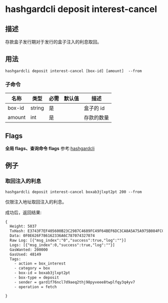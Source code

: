 # hashgardcli deposit interest-cancel

## 描述

存款盒子发行期对于发行的盒子注入的利息取回。



## 用法

```shell
hashgardcli deposit interest-cancel [box-id] [amount]  --from
```



### 子命令

| 名称   | 类型   | 必需 | 默认值 | 描述         |
| ------ | ------ | -------- | ------ | ------------ |
| box-id | string | 是       |        | 盒子的 id |
| amount | int    | 是       |        | 存款的数量   |



## Flags

**全局 flags、查询命令 flags** 参考:[hashgardcli](../README.md)

## 例子
### 取回注入的利息

```shell
hashgardcli deposit interest-cancel boxab3jlxpt2pt 200 --from
```

仅限注入地址取回注入的利息。



成功后，返回结果:

```txt
{
  Height: 5037
  TxHash: E3743F7EF405600B23C2987C4689FC49F64BEF6DC3CA8A5A75A975B084FCCEE5
  Data: 0F0E626F786162336A6C787074327074
  Raw Log: [{"msg_index":"0","success":true,"log":""}]
  Logs: [{"msg_index":0,"success":true,"log":""}]
  GasWanted: 200000
  GasUsed: 48149
  Tags:
    - action = box_interest
    - category = box
    - box-id = boxab3jlxpt2pt
    - box-type = deposit
    - sender = gard1f76ncl7d9aeq2thj98pyveee8twplfqy3q4yv7
    - operation = fetch

}
```
